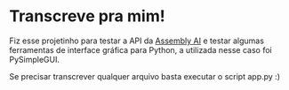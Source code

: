 # Transcreve pra mim!

Fiz esse projetinho para testar a API da [Assembly AI](https://www.assemblyai.com/) e testar algumas ferramentas de interface gráfica para Python, a utilizada nesse caso foi PySimpleGUI.

Se precisar transcrever qualquer arquivo basta executar o script app.py :)